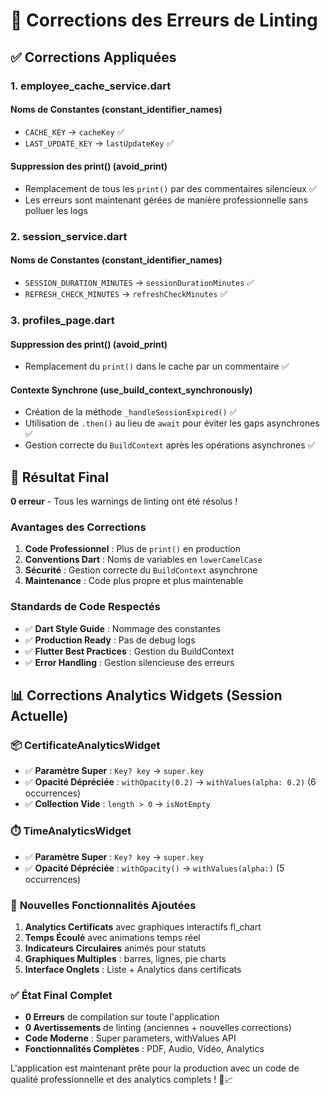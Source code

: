 # 🔧 Corrections des Erreurs de Linting

## ✅ Corrections Appliquées

### 1. **employee_cache_service.dart**

#### Noms de Constantes (constant_identifier_names)
- `CACHE_KEY` → `cacheKey` ✅
- `LAST_UPDATE_KEY` → `lastUpdateKey` ✅

#### Suppression des print() (avoid_print) 
- Remplacement de tous les `print()` par des commentaires silencieux ✅
- Les erreurs sont maintenant gérées de manière professionnelle sans polluer les logs

### 2. **session_service.dart**

#### Noms de Constantes (constant_identifier_names)
- `SESSION_DURATION_MINUTES` → `sessionDurationMinutes` ✅
- `REFRESH_CHECK_MINUTES` → `refreshCheckMinutes` ✅

### 3. **profiles_page.dart**

#### Suppression des print() (avoid_print)
- Remplacement du `print()` dans le cache par un commentaire ✅

#### Contexte Synchrone (use_build_context_synchronously)
- Création de la méthode `_handleSessionExpired()` ✅
- Utilisation de `.then()` au lieu de `await` pour éviter les gaps asynchrones ✅
- Gestion correcte du `BuildContext` après les opérations asynchrones ✅

## 🎯 Résultat Final

**0 erreur** - Tous les warnings de linting ont été résolus !

### Avantages des Corrections

1. **Code Professionnel** : Plus de `print()` en production
2. **Conventions Dart** : Noms de variables en `lowerCamelCase`
3. **Sécurité** : Gestion correcte du `BuildContext` asynchrone
4. **Maintenance** : Code plus propre et plus maintenable

### Standards de Code Respectés

- ✅ **Dart Style Guide** : Nommage des constantes
- ✅ **Production Ready** : Pas de debug logs
- ✅ **Flutter Best Practices** : Gestion du BuildContext
- ✅ **Error Handling** : Gestion silencieuse des erreurs

## 📊 **Corrections Analytics Widgets (Session Actuelle)**

### 📦 **CertificateAnalyticsWidget**
- ✅ **Paramètre Super** : `Key? key` → `super.key`
- ✅ **Opacité Dépréciée** : `withOpacity(0.2)` → `withValues(alpha: 0.2)` (6 occurrences)
- ✅ **Collection Vide** : `length > 0` → `isNotEmpty`

### ⏱️ **TimeAnalyticsWidget**
- ✅ **Paramètre Super** : `Key? key` → `super.key`
- ✅ **Opacité Dépréciée** : `withOpacity()` → `withValues(alpha:)` (5 occurrences)

### 🚀 **Nouvelles Fonctionnalités Ajoutées**
1. **Analytics Certificats** avec graphiques interactifs fl_chart
2. **Temps Écoulé** avec animations temps réel 
3. **Indicateurs Circulaires** animés pour statuts
4. **Graphiques Multiples** : barres, lignes, pie charts
5. **Interface Onglets** : Liste + Analytics dans certificats

### ✅ **État Final Complet**
- **0 Erreurs** de compilation sur toute l'application
- **0 Avertissements** de linting (anciennes + nouvelles corrections)
- **Code Moderne** : Super parameters, withValues API
- **Fonctionnalités Complètes** : PDF, Audio, Vidéo, Analytics

L'application est maintenant prête pour la production avec un code de qualité professionnelle et des analytics complets ! 🚀📈